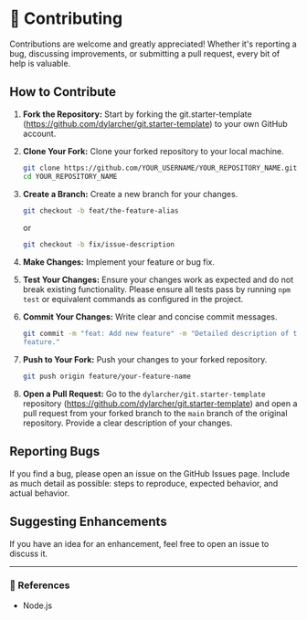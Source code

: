 # 🤝 Contributing

Contributions are welcome and greatly appreciated! Whether it's reporting a bug,
discussing improvements, or submitting a pull request, every bit of help is
valuable.

## How to Contribute

1. **Fork the Repository:** Start by forking the git.starter-template
   (<https://github.com/dylarcher/git.starter-template>) to your own GitHub
   account.
2. **Clone Your Fork:** Clone your forked repository to your local machine.

    ```bash
    git clone https://github.com/YOUR_USERNAME/YOUR_REPOSITORY_NAME.git
    cd YOUR_REPOSITORY_NAME
    ```

3. **Create a Branch:** Create a new branch for your changes.

    ```bash
    git checkout -b feat/the-feature-alias
    ```

    or

    ```bash
    git checkout -b fix/issue-description
    ```

4. **Make Changes:** Implement your feature or bug fix.
5. **Test Your Changes:** Ensure your changes work as expected and do not break
   existing functionality. Please ensure all tests pass by running `npm test` or
   equivalent commands as configured in the project.
6. **Commit Your Changes:** Write clear and concise commit messages.

    ```bash
    git commit -m "feat: Add new feature" -m "Detailed description of the \
    feature."
    ```

7. **Push to Your Fork:** Push your changes to your forked repository.

    ```bash
    git push origin feature/your-feature-name
    ```

8. **Open a Pull Request:** Go to the `dylarcher/git.starter-template`
   repository
   (<https://github.com/dylarcher/git.starter-template>) and open a pull request
   from your forked branch to the `main` branch of the original repository.
   Provide a clear description of your changes.

## Reporting Bugs

If you find a bug, please open an issue on the GitHub Issues page. Include as
much detail as possible: steps to reproduce, expected behavior, and actual
behavior.

## Suggesting Enhancements

If you have an idea for an enhancement, feel free to open an issue to discuss
it.

---

### 📝 References

- Node.js
